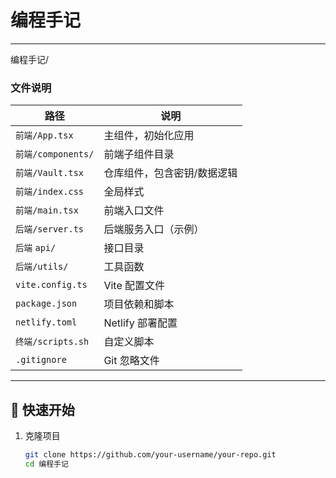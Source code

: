 # 编程手记
---
编程手记/
### 文件说明
| 路径 | 说明 |
|------|------|
| `前端/App.tsx` | 主组件，初始化应用 |
| `前端/components/` | 前端子组件目录 |
| `前端/Vault.tsx` | 仓库组件，包含密钥/数据逻辑 |
| `前端/index.css` | 全局样式 |
| `前端/main.tsx` | 前端入口文件 |
| `后端/server.ts` | 后端服务入口（示例） |
| `后端` `api/` | 接口目录 |
| `后端/utils/` | 工具函数 |
| `vite.config.ts` | Vite 配置文件 |
| `package.json` | 项目依赖和脚本 |
| `netlify.toml` | Netlify 部署配置 |
| `终端/scripts.sh` | 自定义脚本 |
| `.gitignore` | Git 忽略文件 |

---

## 🚀 快速开始

1. 克隆项目
   ```bash
   git clone https://github.com/your-username/your-repo.git
   cd 编程手记
